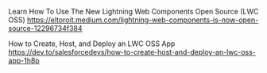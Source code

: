 Learn How To Use The New Lightning Web Components Open Source (LWC OSS)
https://eltoroit.medium.com/lightning-web-components-is-now-open-source-12296734f384

How to Create, Host, and Deploy an LWC OSS App
https://dev.to/salesforcedevs/how-to-create-host-and-deploy-an-lwc-oss-app-1h8p